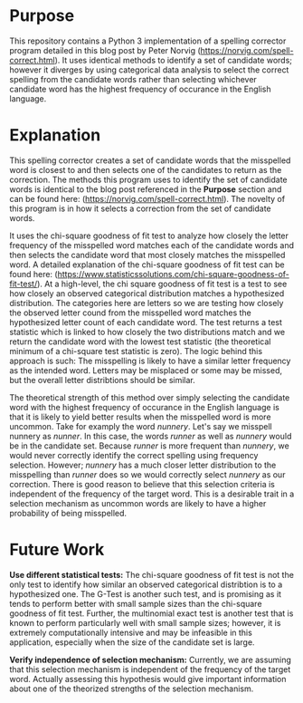 # Purpose
This repository contains a Python 3 implementation of a spelling corrector program detailed in this blog post by Peter Norvig (https://norvig.com/spell-correct.html). It uses identical methods to identify a set of candidate words; however it diverges by using categorical data analysis to select the correct spelling from the candidate words rather than selecting whichever candidate word has the highest frequency of occurance in the English language. 

# Explanation
This spelling corrector creates a set of candidate words that the misspelled word is closest to and then selects one of the candidates to return as the correction. The methods this program uses to identify the set of candidate words is identical to the blog post referenced in the **Purpose** section and can be found here: (https://norvig.com/spell-correct.html). The novelty of this program is in how it selects a correction from the set of candidate words. 

It uses the chi-square goodness of fit test to analyze how closely the letter frequency of the misspelled word matches each of the candidate words and then selects the candidate word that most closely matches the misspelled word. A detailed explanation of the chi-square goodness of fit test can be found here: (https://www.statisticssolutions.com/chi-square-goodness-of-fit-test/). At a high-level, the chi square goodness of fit test is a test to see how closely an observed categorical distribution matches a hypothesized distribution. The categories here are letters so we are testing how closely the observed letter cound from the misspelled word matches the hypothesized letter count of each candidate word. The test returns a test statistic which is linked to how closely the two distributions match and we return the candidate word with the lowest test statistic (the theoretical minimum of a chi-square test statistic is zero). The logic behind this approach is such: The misspelling is likely to have a similar letter frequency as the intended word. Letters may be misplaced or some may be missed, but the overall letter distribtions should be similar. 

The theoretical strength of this method over simply selecting the candidate word with the highest frequency of occurance in the English language is that it is likely to yield better results when the misspelled word is more uncommon. Take for examply the word *nunnery*. Let's say we misspell nunnery as *nunner*. In this case, the words *runner* as well as *nunnery* would be in the candidate set. Because *runner* is more frequent than *nunnery*, we would never correctly identify the correct spelling using frequency selection. However; *nunnery* has a much closer letter distribution to the misspelling than *runner* does so we would correctly select *nunnery* as our correction. There is good reason to believe that this selection criteria is independent of the frequency of the target word. This is a desirable trait in a selection mechanism as uncommon words are likely to have a higher probability of being misspelled.

# Future Work
**Use different statistical tests:** The chi-square goodness of fit test is not the only test to identify how similar an observed categorical distribtion is to a hypothesized one. The G-Test is another such test, and is promising as it tends to perform better with small sample sizes than the chi-square goodness of fit test. Further, the multinomial exact test is another test that is known to perform particularly well with small sample sizes; however, it is extremely computationally intensive and may be infeasible in this application, especially when the size of the candidate set is large.

**Verify independence of selection mechanism:** Currently, we are assuming that this selection mechanism is independent of the frequency of the target word. Actually assessing this hypothesis would give important information about one of the theorized strengths of the selection mechanism.